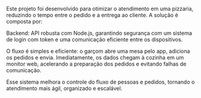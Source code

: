 Este projeto foi desenvolvido para otimizar o atendimento em uma pizzaria, reduzindo o tempo entre o pedido e a entrega ao cliente. A solução é composta por:

Backend: API robusta com Node.js, garantindo segurança com um sistema de login com token e uma comunicação eficiente entre os dispositivos.

O fluxo é simples e eficiente: o garçom abre uma mesa pelo app, adiciona os pedidos e envia. Imediatamente, os dados chegam à cozinha em um monitor web, acelerando a preparação dos pedidos e evitando falhas de comunicação.

Esse sistema melhora o controle do fluxo de pessoas e pedidos, tornando o atendimento mais ágil, organizado e escalável.

